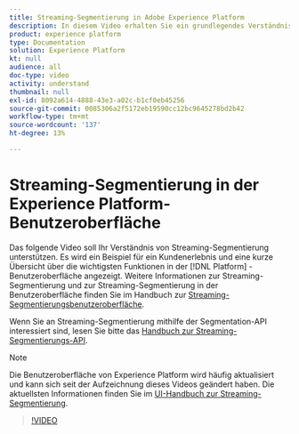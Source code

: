 ```yaml
---
title: Streaming-Segmentierung in Adobe Experience Platform
description: In diesem Video erhalten Sie ein grundlegendes Verständnis der Streaming-Segmentierung in Adobe Experience Platform und eine Übersicht über die Verwendung der Platform-Benutzeroberfläche bei der Streaming-Segmentierung.
product: experience platform
type: Documentation
solution: Experience Platform
kt: null
audience: all
doc-type: video
activity: understand
thumbnail: null
exl-id: 8092a614-4888-43e3-a02c-b1cf0eb45256
source-git-commit: 0085306a2f5172eb19590cc12bc9645278bd2b42
workflow-type: tm+mt
source-wordcount: '137'
ht-degree: 13%

---
```


# Streaming-Segmentierung in der Experience Platform-Benutzeroberfläche

Das folgende Video soll Ihr Verständnis von Streaming-Segmentierung unterstützen. Es wird ein Beispiel für ein Kundenerlebnis und eine kurze Übersicht über die wichtigsten Funktionen in der [!DNL Platform] -Benutzeroberfläche angezeigt. Weitere Informationen zur Streaming-Segmentierung und zur Streaming-Segmentierung in der Benutzeroberfläche finden Sie im Handbuch zur [Streaming-Segmentierungsbenutzeroberfläche](../ui/streaming-segmentation.md).

Wenn Sie an Streaming-Segmentierung mithilfe der Segmentation-API interessiert sind, lesen Sie bitte das [Handbuch zur Streaming-Segmentierungs-API](../api/streaming-segmentation.md).

>[!NOTE]
>
>Die Benutzeroberfläche von Experience Platform wird häufig aktualisiert und kann sich seit der Aufzeichnung dieses Videos geändert haben. Die aktuellsten Informationen finden Sie im [UI-Handbuch zur Streaming-Segmentierung](../ui/streaming-segmentation.md).

>[!VIDEO](https://video.tv.adobe.com/v/36184?quality=12&learn=on)
